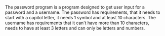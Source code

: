 The password program is a program designed to get user input for a password and a username.
The password has requirements, that it needs to start with a capitol letter, it needs 1 symbol and at least 10 characters.
The username has requirements that it can't have more than 10 characters, needs to have at least 3 letters and 
can only be letters and numbers.